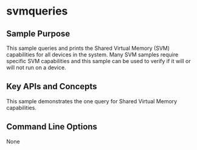 # svmqueries

## Sample Purpose

This sample queries and prints the Shared Virtual Memory (SVM) capabilities for all devices in the system.
Many SVM samples require specific SVM capabilities and this sample can be used to verify if it will or will not run on a device.

## Key APIs and Concepts

This sample demonstrates the one query for Shared Virtual Memory capabilities.

## Command Line Options

None
